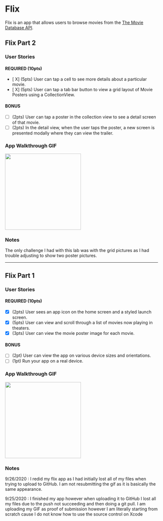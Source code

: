 # Flix

Flix is an app that allows users to browse movies from the [The Movie Database API](http://docs.themoviedb.apiary.io/#).

## Flix Part 2

### User Stories

#### REQUIRED (10pts)
- [ X] (5pts) User can tap a cell to see more details about a particular movie.
- [ X] (5pts) User can tap a tab bar button to view a grid layout of Movie Posters using a CollectionView.

#### BONUS
- [ ] (2pts) User can tap a poster in the collection view to see a detail screen of that movie.
- [ ] (2pts) In the detail view, when the user taps the poster, a new screen is presented modally where they can view the trailer.

### App Walkthrough GIF

<img src="https://recordit.co/yKUlGwExyf.gif" width=250><br>

### Notes
The only challenge I had with this lab was with the grid pictures as I had trouble adjusting to show 
two poster pictures. 

---

## Flix Part 1

### User Stories

#### REQUIRED (10pts)
- [x] (2pts) User sees an app icon on the home screen and a styled launch screen.
- [x] (5pts) User can view and scroll through a list of movies now playing in theaters.
- [x] (3pts) User can view the movie poster image for each movie.

#### BONUS
- [ ] (2pt) User can view the app on various device sizes and orientations.
- [ ] (1pt) Run your app on a real device.

### App Walkthrough GIF

<img src="https://recordit.co/cWjGCYONCj.gif" width=250><br>

### Notes
9/26/2020 : I redid my flix app as I had initially lost all of my files when trying to upload to GitHub. I am not resubmitting the gif as it is basically the same appearance. 

9/25/2020 : I finished my app however when uploading it to GitHub I lost all my files due to the push not succeeding and then doing a git pull.
I am uploading my GIF as proof of submission however I am literally starting from scratch cause I do not know how to use the source control on Xcode
